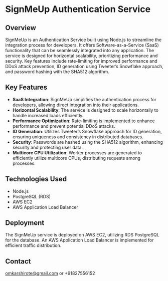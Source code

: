 # SignMeUp Authentication Service

## Overview
SignMeUp is an Authentication Service built using Node.js to streamline the integration process for developers. It offers Software-as-a-Service (SaaS) functionality that can be seamlessly integrated into any application. The service is designed for horizontal scalability, prioritizing performance and security. Key features include rate-limiting for improved performance and DDoS attack prevention, ID generation using Tweeter’s Snowflake approach, and password hashing with the SHA512 algorithm.

## Key Features
- **SaaS Integration**: SignMeUp simplifies the authentication process for developers, allowing direct integration into their applications.
- **Horizontal Scalability**: The service is designed to scale horizontally to handle increased loads efficiently.
- **Performance Optimization**: Rate-limiting is implemented to enhance performance and prevent potential DDoS attacks.
- **ID Generation**: Utilizes Tweeter’s Snowflake approach for ID generation, ensuring uniqueness and consistency in distributed databases.
- **Security**: Passwords are hashed using the SHA512 algorithm, enhancing security and protecting user data.
- **Multicore CPU Utilization**: Worker processes are generated to efficiently utilize multicore CPUs, distributing requests among processes.

## Technologies Used
- Node.js
- PostgreSQL (RDS)
- AWS EC2
- AWS Application Load Balancer

## Deployment
The SignMeUp service is deployed on AWS EC2, utilizing RDS PostgreSQL for the database. An AWS Application Load Balancer is implemented for efficient traffic distribution.

## Contact
omkarshirote@gmail.com or +91827556152
